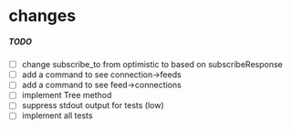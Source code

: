 changes
=======

##### TODO

- [ ] change subscribe_to from optimistic to based on subscribeResponse
- [ ] add a command to see connection->feeds
- [ ] add a command to see feed->connections
- [ ] implement Tree method
- [ ] suppress stdout output for tests (low)
- [ ] implement all tests
